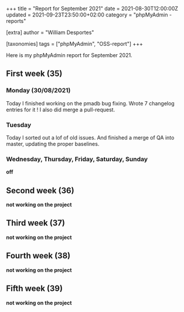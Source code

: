 +++
title = "Report for September 2021"
date = 2021-08-30T12:00:00Z
updated = 2021-09-23T23:50:00+02:00
category = "phpMyAdmin - reports"

[extra]
author = "William Desportes"

[taxonomies]
tags = ["phpMyAdmin", "OSS-report"]
+++

Here is my phpMyAdmin report for September 2021.

<!-- more -->

## First week (35)

### Monday (30/08/2021)

Today I finished working on the pmadb bug fixing. Wrote 7 changelog entries for it !
I also did merge a pull-request.

### Tuesday

Today I sorted out a lof of old issues.
And finished a merge of QA into master, updating the proper baselines.

### Wednesday, Thursday, Friday, Saturday, Sunday

__off__

## Second week (36)

__not working on the project__

## Third week (37)

__not working on the project__

## Fourth week (38)

__not working on the project__

## Fifth week (39)

__not working on the project__
